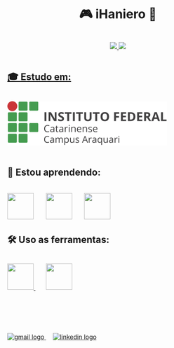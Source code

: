 
<h1 align="center">🎮 iHaniero 👾</h1>

<br>

<div align="center">
<a href="https://github.com/iHaniero">
  <img loading="lazy" height="180em" src="https://github-readme-stats.vercel.app/api/top-langs/?username=iHaniero&layout=compact&langs_count=7&theme=dracula"/>
  <img loading="lazy" height="180em" src="https://github-readme-stats.vercel.app/api?username=iHaniero&show_icons=true&theme=dracula&include_all_commits=true&count_private=true"/>
</div>

<br>

<h2 align="left">🎓 Estudo em:</h2>
<br>
<div>
  <a href="https://memoria.araquari.ifc.edu.br">
    <img src="Imagens/logo-ifc.png" />
  </a>
</div>

<br>

<h2 align="left">📕 Estou aprendendo:</h2>
<br>
<div>
  <img src="https://cdn.jsdelivr.net/gh/devicons/devicon@latest/icons/python/python-original.svg" width="60" height="60" />
  &nbsp; &nbsp; &nbsp;
  <img src="https://cdn.jsdelivr.net/gh/devicons/devicon@latest/icons/csharp/csharp-original.svg" width="60" height="60" />
  &nbsp; &nbsp; &nbsp;
  <img src="https://cdn.jsdelivr.net/gh/devicons/devicon@latest/icons/mysql/mysql-original.svg" width="60" height="60" />  
</div>

<h2 align="left">🛠️ Uso as ferramentas:</h2>
<br>
<div>
  <a href ="https://unity.com">
  <img src="https://cdn.jsdelivr.net/gh/devicons/devicon@latest/icons/unity/unity-original.svg" width="60" height="60" />
  </a>
  &nbsp; &nbsp; &nbsp;
  <a href ="https://code.visualstudio.com">
  <img src="https://cdn.jsdelivr.net/gh/devicons/devicon@latest/icons/vscode/vscode-original.svg" width="60" height="60" />
</div>

<br><br><br><br>

<div>
  <a href = "mailto:haniero.iuchi@gmail.com">
    <img src="https://img.shields.io/static/v1?message=Gmail&logo=gmail&label=&color=D14836&logoColor=white&labelColor=&style=for-the-badge" height="35" alt="gmail logo" />
  </a>
  &nbsp; &nbsp;
  <a href="https://www.linkedin.com/in/haniero-iuchi-169a81271/" target="_blank">
    <img src="https://img.shields.io/static/v1?message=LinkedIn&logo=linkedin&label=&color=0077B5&logoColor=white&labelColor=&style=for-the-badge" height="35" alt="linkedin logo"  />
  </a> 
</div>

<br clear="both">
